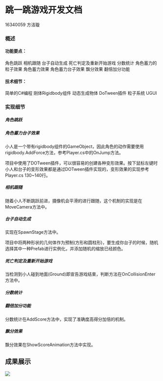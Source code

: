 # 跳一跳游戏开发文档
16340059 方洁璇
### 概述

#### 功能要点：
角色跳跃
相机跟随
台子自动生成
死亡判定及重新开始游戏
分数统计
角色蓄力的粒子效果
角色蓄力效果
角色蓄力台子效果
飘分效果
翻倍加分功能
#### 技术细节：
简单的C#编程
刚体Rigidbody组件
动态生成物体
DoTween插件
粒子系统
UGUI

### 实现细节
##### 角色跳跃
##### 角色蓄力台子效果

小人是一个带有rigidbody组件的GameObject，因此角色的动作需要使用rigidbody.AddForce方法，参考Player.cs中的OnJump方法。

项目中使用了DOTween插件，可以很容易的创建各种变形效果。按下鼠标左键时小人和台子的变形效果都是通过DOTween插件实现的，变形效果的实现参考Player.cs 130~140行。

##### 相机跟随

随着小人不断跳跃前进，摄像机会平滑的进行跟随，这个机制的实现是在MoveCamera方法中。
##### 台子自动生成

实现在SpawnStage方法中。

项目中将两种形状的几何体作为预制(方形和圆柱形)，要生成你台子的时候，随机选择其中一种Prefab进行实例化，并添加随机的缩放已经颜色。

##### 死亡判定及重新开始游戏

当检测到小人碰到地面(Ground)即宣告游戏结束，判断方法在OnCollisionEnter方法中。

##### 分数统计
##### 翻倍加分功能
分数统计在AddScore方法中，实现了准确度高得分加倍的机制。
##### 飘分效果
飘分效果在ShowScoreAnimation方法中实现。


## 成果展示


![](https://github.com/uramllem/tiyti/blob/master/JumpJump/%E5%B1%95%E7%A4%BA.gif)
